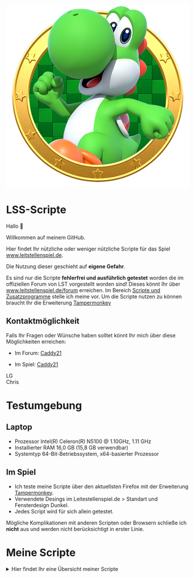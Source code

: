 ![Yoshiiiii](https://github.com/Caddy21/-docs-assets-css/raw/main/yoshi_icon__by_josecapes_dgqbro3-fullview.png)

# LSS-Scripte

Hallo 🙂 

Willkommen auf meinem GitHub. 

Hier findet Ihr nützliche oder weniger nützliche Scripte für das Spiel www.leitstellenspiel.de.

Die Nutzung dieser geschieht auf **eigene Gefahr**. 

Es sind nur die Scripte **fehlerfrei und ausführlich getestet** worden die im offiziellen Forum von LST vorgestellt worden sind!
Dieses könnt Ihr über www.leitstellenspiel.de/forum erreichen. Im Bereich [Scripte und Zusatzprogramme](https://forum.leitstellenspiel.de/index.php?board/22-scripte-und-zusatzprogramme/) stelle ich meine vor.
Um die Scripte nutzen zu können braucht Ihr die Erweiterung [Tampermonkey](https://www.tampermonkey.net/)

## Kontaktmöglichkeit
Falls Ihr Fragen oder Wünsche haben solltet könnt Ihr mich über diese Möglichkeiten erreichen:

- Im Forum: [Caddy21](https://forum.leitstellenspiel.de/cms/index.php?user/16577-caddy21/)

+ Im Spiel: [Caddy21](https://www.leitstellenspiel.de/profile/2173440)

LG<br>
Chris

# Testumgebung
## Laptop

- Prozessor	Intel(R) Celeron(R) N5100 @ 1.10GHz, 1.11 GHz
- Installierter RAM	16,0 GB (15,8 GB verwendbar)
- Systemtyp	64-Bit-Betriebssystem, x64-basierter Prozessor


## Im Spiel
- Ich teste meine Scripte über den aktuellsten Firefox mit der Erweiterung [Tampermonkey](https://www.tampermonkey.net/).
- Verwendete Desings im Leitestellenspiel.de > Standart und Fensterdesign Dunkel.
- Jedes Script wird für sich allein getestet.

Mögliche Komplikationen mit anderen Scripten oder Browsern schließe ich **nicht** aus und werden nicht berücksichtigt in erster Linie.
  
# Meine Scripte

<details>
  <summary> Hier findet Ihr eine Übersicht meiner Scripte </summary>
  
    - Fahne in der Einsatzliste entfernen (veröffentlicht)
    - (Beta) Erweiterungs-Manager
    - Alle LST umschalten (veröffentlicht)
    - Fahrzeuge im S6 auflisten (veröffentlicht)
    - SNR-Einsätze filtern (veröffentlicht)
    - Fahrzeuge löschen 
    - Sprechwunsch Sortierer (veröffentlicht)
    - Design Switcher
    - Einsatzkategorienfilter (veröffentlicht)
    - Auszeichnungsverwalter (veröffentlicht)
    - AAO Kategorien Ein und Ausblenden (veröffentlicht)
    - Stellplatzfinder (veröffentlicht)
    - Alarmstichworte (veröffentlicht)
    - Aufgeräumtes Profil-Menü
    
</details>
